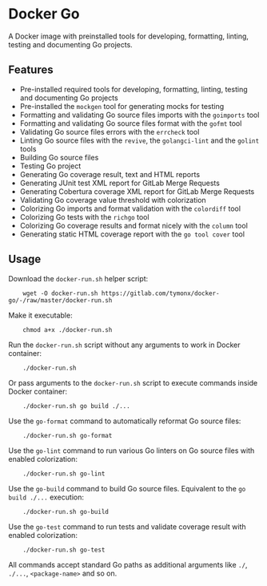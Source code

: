 # Docker Go

A Docker image with preinstalled tools for developing, formatting, linting,
testing and documenting Go projects.

## Features

*   Pre-installed required tools for developing, formatting, linting, testing and documenting Go projects
*   Pre-installed the `mockgen` tool for generating mocks for testing
*   Formatting and validating Go source files imports with the `goimports` tool
*   Formatting and validating Go source files format with the `gofmt` tool
*   Validating Go source files errors with the `errcheck` tool
*   Linting Go source files with the `revive`, the `golangci-lint` and the `golint` tools
*   Building Go source files
*   Testing Go project
*   Generating Go coverage result, text and HTML reports
*   Generating JUnit test XML report for GitLab Merge Requests
*   Generating Cobertura coverage XML report for GitLab Merge Requests
*   Validating Go coverage value threshold with colorization
*   Colorizing Go imports and format validation with the `colordiff` tool
*   Colorizing Go tests with the `richgo` tool
*   Colorizing Go coverage results and format nicely with the `column` tool
*   Generating static HTML coverage report with the `go tool cover` tool

## Usage

Download the `docker-run.sh` helper script:

```plaintext
    wget -O docker-run.sh https://gitlab.com/tymonx/docker-go/-/raw/master/docker-run.sh
```

Make it executable:

```plaintext
    chmod a+x ./docker-run.sh
```

Run the `docker-run.sh` script without any arguments to work in Docker container:

```plaintext
    ./docker-run.sh
```

Or pass arguments to the `docker-run.sh` script to execute commands inside Docker container:

```plaintext
    ./docker-run.sh go build ./...
```

Use the `go-format` command to automatically reformat Go source files:

```plaintext
    ./docker-run.sh go-format
```

Use the `go-lint` command to run various Go linters on Go source files with enabled colorization:

```plaintext
    ./docker-run.sh go-lint
```

Use the `go-build` command to build Go source files. Equivalent to the `go build ./...` execution:

```plaintext
    ./docker-run.sh go-build
```

Use the `go-test` command to run tests and validate coverage result with enabled colorization:

```plaintext
    ./docker-run.sh go-test
```

All commands accept standard Go paths as additional arguments like `./`, `./...`, `<package-name>` and so on.
